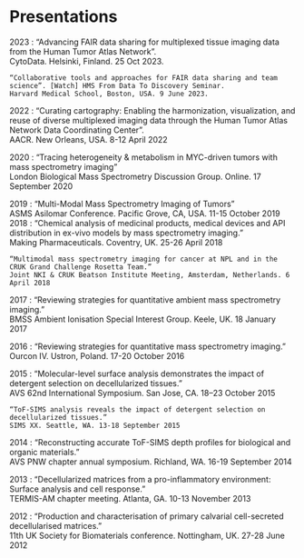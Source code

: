 # Presentations

2023 
:   “Advancing FAIR data sharing for multiplexed tissue imaging data from the Human Tumor Atlas Network”.  
    CytoData. Helsinki, Finland. 25 Oct 2023.

    “Collaborative tools and approaches for FAIR data sharing and team science”. [Watch] HMS From Data To Discovery Seminar.  
    Harvard Medical School, Boston, USA. 9 June 2023.

2022
:   “Curating cartography: Enabling the harmonization, visualization, and reuse of diverse multiplexed imaging data through the Human Tumor Atlas Network Data Coordinating Center”.  
    AACR. New Orleans, USA. 8-12 April 2022

2020
:    “Tracing heterogeneity & metabolism in MYC-driven tumors with mass spectrometry imaging”  
     London Biological Mass Spectrometry Discussion Group. Online. 17 September 2020

2019
:    “Multi-Modal Mass Spectrometry Imaging of Tumors”  
     ASMS Asilomar Conference. Pacific Grove, CA, USA. 11-15 October 2019
2018
:    “Chemical analysis of medicinal products, medical devices and API distribution in ex-vivo models by mass spectrometry imaging.”  
     Making Pharmaceuticals. Coventry, UK. 25-26 April 2018

    “Multimodal mass spectrometry imaging for cancer at NPL and in the CRUK Grand Challenge Rosetta Team.”  
    Joint NKI & CRUK Beatson Institute Meeting, Amsterdam, Netherlands. 6 April 2018
    
2017
:    “Reviewing strategies for quantitative ambient mass spectrometry imaging.”  
     BMSS Ambient Ionisation Special Interest Group. Keele, UK. 18 January 2017

2016
:    “Reviewing strategies for quantitative mass spectrometry imaging.”  
     Ourcon IV. Ustron, Poland. 17-20 October 2016

2015
:    “Molecular-level surface analysis demonstrates the impact of detergent selection on decellularized tissues.”  
     AVS 62nd International Symposium. San Jose, CA. 18–23 October 2015

    “ToF-SIMS analysis reveals the impact of detergent selection on decellularized tissues.”  
    SIMS XX. Seattle, WA. 13-18 September 2015

2014
:    “Reconstructing accurate ToF-SIMS depth profiles for biological and organic materials.”  
     AVS PNW chapter annual symposium. Richland, WA. 16-19 September 2014

2013
:    “Decellularized matrices from a pro-inflammatory environment: Surface analysis and cell response.”  
     TERMIS-AM chapter meeting. Atlanta, GA. 10-13 November 2013

2012
:    “Production and characterisation of primary calvarial cell-secreted decellularised matrices.”  
     11th UK Society for Biomaterials conference. Nottingham, UK. 27-28 June 2012
